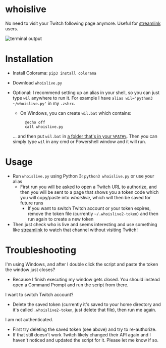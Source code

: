 # whoislive

No need to visit your Twitch following page anymore. Useful for [streamlink](https://github.com/streamlink/streamlink) users.

![terminal output](http://i.imgur.com/Ysz5epa.png)

# Installation

- Install Colorama: `pip3 install colorama`
- Download `whoislive.py`
 
- Optional: I recommend setting up an alias in your shell, so you can just type `wil` anywhere to run it. For example I have `alias wil='python3 ~/whoislive.py'` in my `.zshrc`.
	- On Windows, you can create `wil.bat` which contains:
  
    	    @echo off
    	    call whoislive.py
      
  	... and then put `wil.bat` in [a folder that's in your `%PATH%`](https://github.com/lambdan/Setup/blob/master/Windows/Path%20Setup.md). Then you can simply type `wil` in any cmd or Powershell window and it will run.
  
# Usage

- Run `whoislive.py` using Python 3: `python3 whoislive.py` or use your alias
	- First run you will be asked to open a Twitch URL to authorize, and then you will be sent to a page that shows you a token code which you will copy/paste into _whoislive_, which will then be saved for future runs
		- If you want to switch Twitch account or your token expires, remove the token file (currently `~/.whoislive2-token`) and then run again to create a new token
- Then just check who is live and seems interesting and use something like [streamlink](https://github.com/streamlink/streamlink) to watch that channel without visiting Twitch!

# Troubleshooting

I'm using Windows, and after I double click the script and paste the token the window just closes?
- Because I finish executing my window gets closed. You should instead open a Command Prompt and run the script from there.

I want to switch Twitch account?
- Delete the saved token (currently it's saved to your home directory and it's called `.whoislive2-token`, just delete that file), then run me again.

I am not authenticated.
- First try deleting the saved token (see above) and try to re-authorize.
- If that still doesn't work Twitch likely changed their API again and I haven't noticed and updated the script for it. Please let me know if so.
